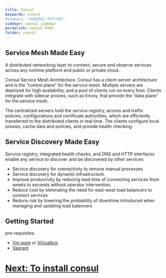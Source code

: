 ```yaml
---
title: Consul  
keywords: consul
#summary: "DHEERAJ POTLURI"
sidebar: consul_sidebar
permalink: consul.html
folder: consul
---
```


## Service Mesh Made Easy
A distributed networking layer to connect, secure and observe services across any runtime platform and public or private cloud.

Consul Service Mesh Architecture:
 Consul has a client-server architecture and is the “control plane” for the service mesh. Multiple servers are deployed for high availability, and a pool of clients run on every host. Clients integrate with sidecar proxies, such as Envoy, that provide the “data plane” for the service mesh.

The centralized servers hold the service registry, access and traffic policies, configurations and certificate authorities, which are efficiently transferred to the distributed clients in real time. The clients configure local proxies, cache data and policies, and provide health checking.

## Service Discovery Made Easy

Service registry, integrated health checks, and DNS and HTTP interfaces enable any service to discover and be discovered by other services

- Service discovery for connectivity to remove manual processes
- Service discovery for dynamic infrastructure.
- Improve productivity by reducing lead time of connecting services from weeks to seconds without operator intervention.
- Reduce cost by eliminating the need for east-west load balancers to connect services
- Reduce risk by lowering the probability of downtime introduced when managing and updating load balancers

## Getting Started

 pre-requisites:
 - [Vm ware](https://www.vmware.com/) or [Virtualbox](https://www.virtualbox.org/) 
 - [Vagrant](https://www.vagrantup.com/docs/installation/) 
 
# [Next: To install consul](consul_install.html)